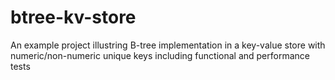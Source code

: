 # btree-kv-store
An example project illustring B-tree implementation in a key-value store with numeric/non-numeric unique keys including functional and performance tests
